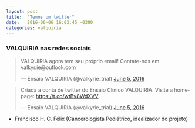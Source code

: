 ```yaml
---
layout: post
title:  "Temos um twitter"
date:   2016-06-06 16:03:45 -0300
categories: valquiria
---
```

### VALQUIRIA nas redes sociais

<div class="embed twitter"><blockquote class="twitter-tweet"><p lang="pt" dir="ltr">VALQUIRIA agora tem seu próprio email! Contate-nos em valkyr.ie@outlook.com</p>&mdash; Ensaio VALQUIRIA (@valkyrie_trial) <a href="https://twitter.com/valkyrie_trial/status/739545663688585216">June 5, 2016</a></blockquote>
<script async="" src="//platform.twitter.com/widgets.js" charset="utf-8"></script></div>
<div class="embed twitter"><blockquote class="twitter-tweet"><p lang="pt" dir="ltr">Criada a conta de twitter do Ensaio Clínico VALQUIRIA. Visite a homepage: <a href="https://t.co/wtBv8WdXVV">https://t.co/wtBv8WdXVV</a></p>&mdash; Ensaio VALQUIRIA (@valkyrie_trial) <a href="https://twitter.com/valkyrie_trial/status/739538914764029952">June 5, 2016</a></blockquote>
<script async="" src="//platform.twitter.com/widgets.js" charset="utf-8"></script></div>

- Francisco H. C. Félix (Cancerologista Pediátrico, idealizador do projeto)
